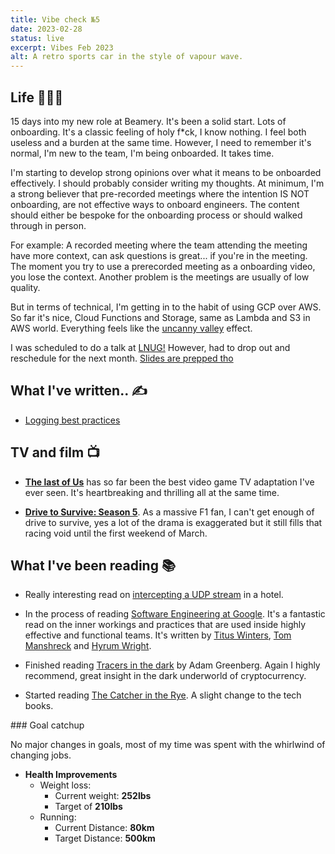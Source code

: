```yaml
---
title: Vibe check №5
date: 2023-02-28
status: live
excerpt: Vibes Feb 2023
alt: A retro sports car in the style of vapour wave.
---
```


## Life 👨🏻‍🦰

15 days into my new role at Beamery. It's been a solid start. Lots of onboarding. It's a classic feeling of holy f*ck, I know nothing. I feel both useless and a burden at the same time. However, I need to remember it's normal, I'm new to the team, I'm being onboarded. It takes time.

I'm starting to develop strong opinions over what it means to be onboarded effectively. I should probably consider writing my thoughts. At minimum, I'm a strong believer that pre-recorded meetings where the intention IS NOT onboarding, are not effective ways to onboard engineers. The content should either be bespoke for the onboarding process or should walked through in person.

For example: A recorded meeting where the team attending the meeting have more context, can ask questions is great... if you're in the meeting. The moment you try to use a prerecorded meeting as a onboarding video, you lose the context. Another problem is the meetings are usually of low quality.

But in terms of technical, I'm getting in to the habit of using GCP over AWS. So far it's nice, Cloud Functions and Storage, same as Lambda and S3 in AWS world. Everything feels like the [uncanny valley](https://en.wikipedia.org/wiki/Uncanny_valley) effect.

I was scheduled to do a talk at [LNUG!](https://lnug.org/) However, had to drop out and reschedule for the next month. [Slides are prepped tho](https://docs.google.com/presentation/d/1j8eC5mynonWp5170BDxQIkuwqzo7YZczop_MuSePRps/edit#slide=id.p)

## What I've written.. ✍️

- [Logging best practices](https://matty.dev/blog/2023-02-18-logging-best-practices)

## TV and film 📺

- [**The last of Us**](https://www.hbo.com/the-last-of-us) has so far been the best video game TV adaptation I've ever seen. It's heartbreaking and thrilling all at the same time.

- [**Drive to Survive: Season 5**](https://www.netflix.com/gb/title/80204890). As a massive F1 fan, I can't get enough of drive to survive, yes a lot of the drama is exaggerated but it still fills that racing void until the first weekend of March.

## What I've been reading 📚

- Really interesting read on [intercepting a UDP stream](https://www.gkbrk.com/2016/05/hotel-music/) in a hotel.

- In the process of reading [Software Engineering at Google](https://www.oreilly.com/library/view/software-engineering-at/9781492082781/). It's a fantastic read on the inner workings and practices that are used inside highly effective and functional teams. It's written by [Titus Winters](https://twitter.com/TitusWinters), [Tom Manshreck](https://leaddev.com/community/thomas-manshreck) and [Hyrum Wright](https://www.hyrumwright.org/).

- Finished reading [Tracers in the dark](https://www.penguinrandomhouse.com/books/690603/tracers-in-the-dark-by-andy-greenberg/) by Adam Greenberg. Again I highly recommend, great insight in the dark underworld of cryptocurrency.

- Started reading [The Catcher in the Rye](https://www.goodreads.com/book/show/5107.The_Catcher_in_the_Rye). A slight change to the tech books.

### Goal catchup

No major changes in goals, most of my time was spent with the whirlwind of changing jobs.

- **Health Improvements**
  - Weight loss:
    - Current weight: **252lbs**
    - Target of **210lbs**
  - Running:
    - Current Distance: **80km**
    - Target Distance: **500km**